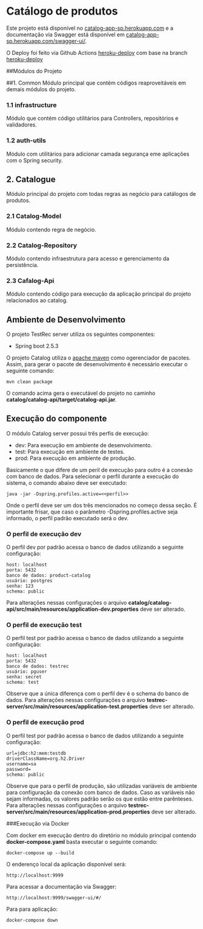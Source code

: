 # Catálogo de produtos

Este projeto está disponível no [catalog-app-sp.herokuapp.com](https://catalog-app-sp.herokuapp.com) e a documentação via Swagger está disponível em [catalog-app-sp.herokuapp.com/swagger-ui/](catalog-app-sp.herokuapp.com/swagger-ui/).

O Deploy foi feito via Github Actions [heroku-deploy](https://github.com/joserafael97/catalog/tree/heroku-deploy/.github/workflows) com base na branch [heroku-deploy](https://github.com/joserafael97/catalog/tree/heroku-deploy)

##Módulos do Projeto

##1. Common
Módulo principal que contém códigos reaproveitáveis em demais módulos do projeto.

### 1.1 infrastructure
Módulo que contém código utilitários para Controllers, repositórios e validadores.

### 1.2 auth-utils
Módulo com utilitários para adicionar camada segurança eme aplicações com o Spring security.

## 2. Catalogue
Módulo principal do projeto com todas regras as negócio para catálogos de produtos.

### 2.1 Catalog-Model
Módulo contendo regra de negócio.

### 2.2 Catalog-Repository
Módulo contendo infraestrutura para acesso e gerenciamento da persistência.

### 2.3 Cafalog-Api
Módulo contendo código para execução da aplicação principal do projeto relacionados ao catalog.

## Ambiente de Desenvolvimento

O projeto TestRec server utiliza os seguintes componentes:

- Spring boot 2.5.3

O projeto Catalog utiliza o [apache maven](https://maven.apache.org/) como ogerenciador de pacotes. Assim, para gerar o pacote de desenvolvimento é necessário executar o seguinte comando:

```
mvn clean package
```
O comando acima gera o executável do projeto no caminho **catalog/catalog-api/target/catalog-api.jar**.

## Execução do componente
O módulo Catalog server possui três perfis de execução:

- dev: Para execução em ambiente de desenvolvimento.
- test: Para execução em ambiente de testes.
- prod: Para execução em ambiente de produção.

Basicamente o que difere de um peril de execução para outro é a conexão com banco de dados. Para selecionar o perfil durante a execução do sistema, o comando abaixo deve ser executado:
```
java -jar -Dspring.profiles.active=<<perfil>>
```
Onde o perfil deve ser um dos três mencionados no começo dessa seção. É importante frisar, que caso o parâmetro -Dspring.profiles.active seja informado, o perfil padrão executado será o dev.

### O perfil de execução dev
O perfil dev por padrão acessa o banco de dados utilizando a seguinte configuração:
```
host: localhost
porta: 5432
banco de dados: product-catalog
usuário: postgres
senha: 123
schema: public
```
Para alterações nessas configurações o arquivo **catalog/catalog-api/src/main/resources/application-dev.properties** deve ser alterado.

### O perfil de execução test
O perfil test por padrão acessa o banco de dados utilizando a seguinte configuração:
```
host: localhost
porta: 5432
banco de dados: testrec
usuário: pguser
senha: secret
schema: test
```
Observe que a única diferença com o perfil dev é o schema do banco de dados. Para alterações nessas configurações o arquivo **testrec-server/src/main/resources/application-test.properties** deve ser alterado.

### O perfil de execução prod
O perfil test por padrão acessa o banco de dados utilizando a seguinte configuração:
```
url=jdbc:h2:mem:testdb
driverClassName=org.h2.Driver
username=sa
password=
schema: public
```

Observe que para o perfil de produção, são utilizadas variáveis de ambiente para configuração da conexão com banco de dados. Caso as variáveis não sejam informadas, os valores padrão serão os que estão entre parênteses. Para alterações nessas configurações o arquivo **testrec-server/src/main/resources/application-prod.properties** deve ser alterado.

###Execução via Docker

Com docker em execução dentro do diretório no módulo principal contendo **docker-compose.yaml** basta executar o seguinte comando:

```
docker-compose up --build
```

O enderenço local da aplicação disponível será: 

```
http://localhost:9999
```

Para acessar a documentação via Swagger:

```
http://localhost:9999/swagger-ui/#/

```


Para para aplicação:

```
docker-compose down

```


